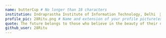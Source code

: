 ```yaml
---
name: butterCup # No longer than 18 characters
institution: Indraprastha Institute of Information Technology, Delhi  🚩 # no longer than 58 characters
profile_pic: 28Ritu.png # Name and extension of your profile picture(ex. mona.png)
quote: The future belongs to those who believe in the beauty of their dreams # no longer than 100 characters
github_user: 28Ritu
---
```

